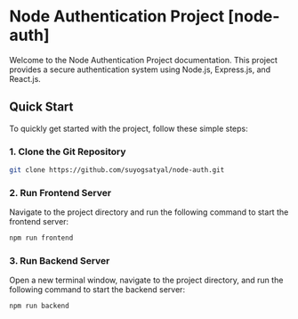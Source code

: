 # Node Authentication Project [node-auth]

Welcome to the Node Authentication Project documentation. This project provides a secure authentication system using Node.js, Express.js, and React.js.

## Quick Start

To quickly get started with the project, follow these simple steps:

### 1. Clone the Git Repository

```bash
git clone https://github.com/suyogsatyal/node-auth.git
```
### 2. Run Frontend Server
Navigate to the project directory and run the following command to start the frontend server:
```bash
npm run frontend
```
### 3. Run Backend Server
Open a new terminal window, navigate to the project directory, and run the following command to start the backend server:
```bash
npm run backend
```
